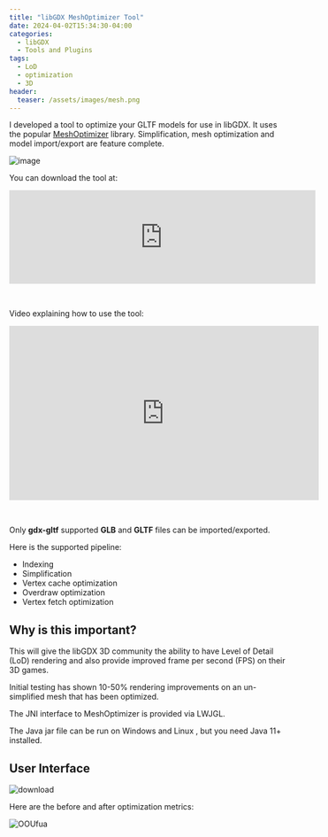 ```yaml
---
title: "libGDX MeshOptimizer Tool"
date: 2024-04-02T15:34:30-04:00
categories:
  - libGDX
  - Tools and Plugins
tags:
  - LoD
  - optimization
  - 3D
header:
  teaser: /assets/images/mesh.png
---
```

I developed a tool to optimize your GLTF models for use in libGDX.  It uses the popular [MeshOptimizer](https://meshoptimizer.org/) library.  Simplification, mesh optimization and model import/export are feature complete.

![image](https://github.com/antzGames/antzGames.github.io/assets/10563814/5bfaa4e8-e1cf-463d-979c-f33f17d602a7)

You can download the tool at:

<iframe frameborder="0" src="https://itch.io/embed/2567177?border_width=2" width="554" height="169"><a href="https://antzgames.itch.io/libgdx-meshoptimizer">libGDX Mesh Optimizer Tool by Antz</a></iframe>

&nbsp;

Video explaining how to use the tool:

<iframe width="560" height="315" src="https://www.youtube.com/embed/Ne-lEDXHhys?si=nkvDscbYduR06PPA" title="YouTube video player" frameborder="0" allow="accelerometer; autoplay; clipboard-write; encrypted-media; gyroscope; picture-in-picture; web-share" referrerpolicy="strict-origin-when-cross-origin" allowfullscreen></iframe>

&nbsp;

Only **gdx-gltf** supported **GLB** and **GLTF** files can be imported/exported.

Here is the supported pipeline:

* Indexing
* Simplification
* Vertex cache optimization
* Overdraw optimization
* Vertex fetch optimization

## Why is this important?
This will give the libGDX 3D community the ability to have Level of Detail (LoD) rendering and also provide improved frame per second (FPS) on their 3D games.

Initial testing has shown 10-50% rendering improvements on an un-simplified mesh that has been optimized.

The JNI interface to MeshOptimizer is provided via LWJGL.

The Java jar file can be run on Windows and Linux , but you need Java 11+ installed.

## User Interface

![download](https://github.com/antzGames/antzGames.github.io/assets/10563814/899beb29-f53e-4f01-ada5-3de13f08227f)

Here are the before and after optimization metrics:

![OOUfua](https://github.com/antzGames/antzGames.github.io/assets/10563814/4398f057-e7c2-41f3-a8f4-b9217046a39b)
